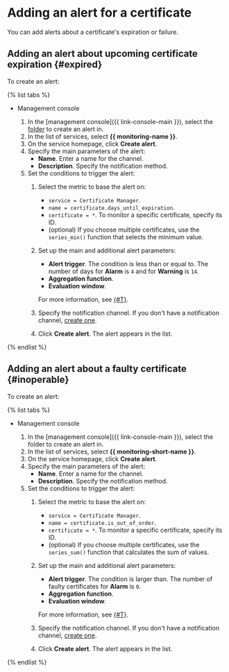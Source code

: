 # Adding an alert for a certificate

You can add alerts about a certificate's expiration or failure.

## Adding an alert about upcoming certificate expiration {#expired}

To create an alert:

{% list tabs %}

- Management console

   1. In the [management console]({{ link-console-main }}), select the [folder](../../resource-manager/concepts/resources-hierarchy.md#folder) to create an alert in.
   1. In the list of services, select **{{ monitoring-name }}**.
   1. On the service homepage, click **Create alert**.
   1. Specify the main parameters of the alert:
      * **Name**. Enter a name for the channel.
      * **Description**. Specify the notification method.
   1. Set the conditions to trigger the alert:
      1. Select the metric to base the alert on:
         * `service = Certificate Manager`.
         * `name = certificate.days_until_expiration`.
         * `certificate = *`. To monitor a specific certificate, specify its ID.
         * (optional) If you choose multiple certificates, use the `series_min()` function that selects the minimum value.
      1. Set up the main and additional alert parameters:
         * **Alert trigger**. The condition is less than or equal to. The number of days for **Alarm** is `4` and for **Warning** is `14`.
         * **Aggregation function**.
         * **Evaluation window**.

         
         For more information, see [{#T}](../../monitoring/concepts/alerting/alert.md#condition).


      1. Specify the notification channel. If you don't have a notification channel, [create one](../../monitoring/operations/alert/create-channel.md
         ).
      1. Click **Create alert**. The alert appears in the list.

{% endlist %}

## Adding an alert about a faulty certificate {#inoperable}

To create an alert:

{% list tabs %}

- Management console

   1. In the [management console]({{ link-console-main }}), select the folder to create an alert in.
   1. In the list of services, select **{{ monitoring-short-name }}**.
   1. On the service homepage, click **Create alert**.
   1. Specify the main parameters of the alert:
      * **Name**. Enter a name for the channel.
      * **Description**. Specify the notification method.
   1. Set the conditions to trigger the alert:
      1. Select the metric to base the alert on:
         * `service = Certificate Manager`.
         * `name = certificate.is_out_of_order`.
         * `certificate = *`. To monitor a specific certificate, specify its ID.
         * (optional) If you choose multiple certificates, use the `series_sum()` function that calculates the sum of values.
      1. Set up the main and additional alert parameters:
         * **Alert trigger**. The condition is larger than. The number of faulty certificates for **Alarm** is `0`.
         * **Aggregation function**.
         * **Evaluation window**.

         
         For more information, see [{#T}](../../monitoring/concepts/alerting/alert.md#condition).


      1. Specify the notification channel. If you don't have a notification channel, [create one](../../monitoring/operations/alert/create-channel.md).
      1. Click **Create alert**. The alert appears in the list.

{% endlist %}